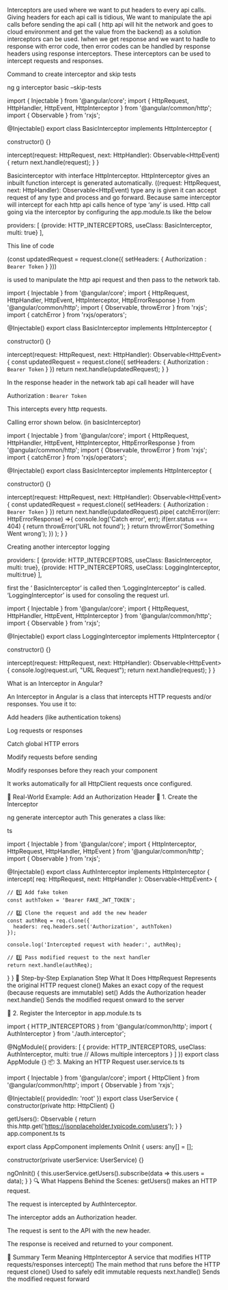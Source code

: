Interceptors are used where we want to put headers to every api calls. Giving headers for each api call is tidious, We want to manipulate the api calls before sending the api call ( http api will hit the network and goes to cloud environment and get the value from the backend) as a solution interceptors can be used. Iwhen we get response and we want to hadle to response with error code, then error codes can be handled by response headers using response interceptors. These interceptors can be used to intercept requests and responses.

Command to create interceptor and skip tests

 ng g interceptor basic –skip-tests

import { Injectable } from '@angular/core';
import {
HttpRequest,
HttpHandler,
HttpEvent,
HttpInterceptor
} from '@angular/common/http';
import { Observable } from 'rxjs';

@Injectable()
export class BasicInterceptor implements HttpInterceptor {

constructor() {}

intercept(request: HttpRequest<any>, next: HttpHandler): Observable<HttpEvent<any>) {
return next.handle(request);
}
}




Basicinterceptor with interface  HttpInterceptor. HttpInterceptor gives an inbuilt function intercept is generated automatically.  ((request: HttpRequest<any>, next: HttpHandler): Observable<HttpEvent<any>) type any is given it can accept request of any type and process and go forward. Because same interceptor will intercept for each http api calls hence of type ‘any’ is used. Http call going via the interceptor by configuring the app.module.ts like the below


providers: [
{provide: HTTP_INTERCEPTORS, useClass: BasicInterceptor, multi: true}
],




This line of code 

(const updatedRequest = request.clone({
setHeaders: {
Authorization : `Bearer Token`
}
})) 

is used to manipulate the http api request and then pass to the network tab.

import { Injectable } from '@angular/core';
import {
HttpRequest,
HttpHandler,
HttpEvent,
HttpInterceptor,
HttpErrorResponse
} from '@angular/common/http';
import { Observable, throwError } from 'rxjs';
import { catchError } from 'rxjs/operators';

@Injectable()
export class BasicInterceptor implements HttpInterceptor {

constructor() {}


intercept(request: HttpRequest<any>, next: HttpHandler): Observable<HttpEvent<any>> {
const updatedRequest = request.clone({
setHeaders: {
Authorization : `Bearer Token`
}
})
return next.handle(updatedRequest);
}
}



In the response header in the network tab api call header will have 

Authorization : `Bearer Token`


This intercepts every http requests.



Calling error shown below. (in basicInterceptor)


import { Injectable } from '@angular/core';
import {
HttpRequest,
HttpHandler,
HttpEvent,
HttpInterceptor,
HttpErrorResponse
} from '@angular/common/http';
import { Observable, throwError } from 'rxjs';
import { catchError } from 'rxjs/operators';

@Injectable()
export class BasicInterceptor implements HttpInterceptor {

constructor() {}


intercept(request: HttpRequest<any>, next: HttpHandler): Observable<HttpEvent<any>> {
const updatedRequest = request.clone({
setHeaders: {
Authorization : `Bearer Token`
}
})
return next.handle(updatedRequest).pipe(
catchError((err: HttpErrorResponse) =>{
console.log('Catch error', err);
if(err.status === 404) {
return throwError('URL not found');
}
return throwError('Something Went wrong');
})
);
}
}


Creating another interceptor logging

providers: [
{provide: HTTP_INTERCEPTORS, useClass: BasicInterceptor, multi: true},
{provide: HTTP_INTERCEPTORS, useClass: LoggingInterceptor, multi:true}
],



first the ‘ BasicInterceptor’ is called then  ‘LoggingInterceptor’ is called. ‘LoggingInterceptor’ is used for consoling the request url.



import { Injectable } from '@angular/core';
import {
HttpRequest,
HttpHandler,
HttpEvent,
HttpInterceptor
} from '@angular/common/http';
import { Observable } from 'rxjs';

@Injectable()
export class LoggingInterceptor implements HttpInterceptor {

constructor() {}

intercept(request: HttpRequest<unknown>, next: HttpHandler): Observable<HttpEvent<unknown>> {
console.log(request.url, "URL Request");
return next.handle(request);
}
}





 What is an Interceptor in Angular?


An Interceptor in Angular is a class that intercepts HTTP requests and/or responses. You use it to:

Add headers (like authentication tokens)

Log requests or responses

Catch global HTTP errors

Modify requests before sending

Modify responses before they reach your component

It works automatically for all HttpClient requests once configured.

🔧 Real-World Example: Add an Authorization Header
📁 1. Create the Interceptor

ng generate interceptor auth
This generates a class like:

ts

import { Injectable } from '@angular/core';
import {
  HttpInterceptor, HttpRequest, HttpHandler, HttpEvent
} from '@angular/common/http';
import { Observable } from 'rxjs';

@Injectable()
export class AuthInterceptor implements HttpInterceptor {
  intercept(
    req: HttpRequest<any>,
    next: HttpHandler
  ): Observable<HttpEvent<any>> {

    // 1️⃣ Add fake token
    const authToken = 'Bearer FAKE_JWT_TOKEN';

    // 2️⃣ Clone the request and add the new header
    const authReq = req.clone({
      headers: req.headers.set('Authorization', authToken)
    });

    console.log('Intercepted request with header:', authReq);

    // 3️⃣ Pass modified request to the next handler
    return next.handle(authReq);
  }
}
🔄 Step-by-Step Explanation
Step	What It Does
HttpRequest	Represents the original HTTP request
clone()	Makes an exact copy of the request (because requests are immutable)
set()	Adds the Authorization header
next.handle()	Sends the modified request onward to the server

🧩 2. Register the Interceptor in app.module.ts
ts

import { HTTP_INTERCEPTORS } from '@angular/common/http';
import { AuthInterceptor } from './auth.interceptor';

@NgModule({
  providers: [
    {
      provide: HTTP_INTERCEPTORS,
      useClass: AuthInterceptor,
      multi: true // Allows multiple interceptors
    }
  ]
})
export class AppModule {}
📦 3. Making an HTTP Request
user.service.ts
ts

import { Injectable } from '@angular/core';
import { HttpClient } from '@angular/common/http';
import { Observable } from 'rxjs';

@Injectable({ providedIn: 'root' })
export class UserService {
  constructor(private http: HttpClient) {}

  getUsers(): Observable<any> {
    return this.http.get('https://jsonplaceholder.typicode.com/users');
  }
}
app.component.ts
ts

export class AppComponent implements OnInit {
  users: any[] = [];

  constructor(private userService: UserService) {}

  ngOnInit() {
    this.userService.getUsers().subscribe(data => this.users = data);
  }
}
🔍 What Happens Behind the Scenes:
getUsers() makes an HTTP request.

The request is intercepted by AuthInterceptor.

The interceptor adds an Authorization header.

The request is sent to the API with the new header.

The response is received and returned to your component.

🧠 Summary
Term	Meaning
HttpInterceptor	A service that modifies HTTP requests/responses
intercept()	The main method that runs before the HTTP request
clone()	Used to safely edit immutable requests
next.handle()	Sends the modified request forward
